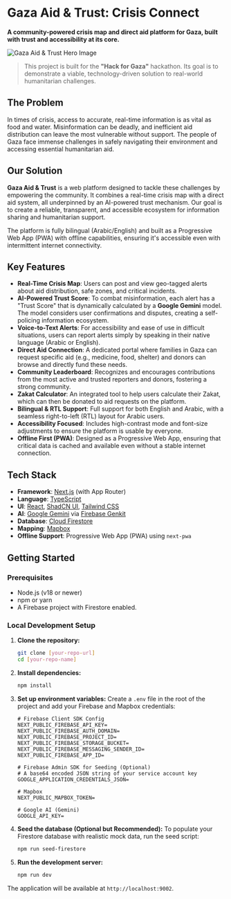 
# Gaza Aid & Trust: Crisis Connect

**A community-powered crisis map and direct aid platform for Gaza, built with trust and accessibility at its core.**

![Gaza Aid & Trust Hero Image](https://i.imgur.com/Gxi2V3o.png)

> This project is built for the **"Hack for Gaza"** hackathon. Its goal is to demonstrate a viable, technology-driven solution to real-world humanitarian challenges.

## The Problem

In times of crisis, access to accurate, real-time information is as vital as food and water. Misinformation can be deadly, and inefficient aid distribution can leave the most vulnerable without support. The people of Gaza face immense challenges in safely navigating their environment and accessing essential humanitarian aid.

## Our Solution

**Gaza Aid & Trust** is a web platform designed to tackle these challenges by empowering the community. It combines a real-time crisis map with a direct aid system, all underpinned by an AI-powered trust mechanism. Our goal is to create a reliable, transparent, and accessible ecosystem for information sharing and humanitarian support.

The platform is fully bilingual (Arabic/English) and built as a Progressive Web App (PWA) with offline capabilities, ensuring it's accessible even with intermittent internet connectivity.

## Key Features

-   **Real-Time Crisis Map**: Users can post and view geo-tagged alerts about aid distribution, safe zones, and critical incidents.
-   **AI-Powered Trust Score**: To combat misinformation, each alert has a "Trust Score" that is dynamically calculated by a **Google Gemini** model. The model considers user confirmations and disputes, creating a self-policing information ecosystem.
-   **Voice-to-Text Alerts**: For accessibility and ease of use in difficult situations, users can report alerts simply by speaking in their native language (Arabic or English).
-   **Direct Aid Connection**: A dedicated portal where families in Gaza can request specific aid (e.g., medicine, food, shelter) and donors can browse and directly fund these needs.
-   **Community Leaderboard**: Recognizes and encourages contributions from the most active and trusted reporters and donors, fostering a strong community.
-   **Zakat Calculator**: An integrated tool to help users calculate their Zakat, which can then be donated to aid requests on the platform.
-   **Bilingual & RTL Support**: Full support for both English and Arabic, with a seamless right-to-left (RTL) layout for Arabic users.
-   **Accessibility Focused**: Includes high-contrast mode and font-size adjustments to ensure the platform is usable by everyone.
-   **Offline First (PWA)**: Designed as a Progressive Web App, ensuring that critical data is cached and available even without a stable internet connection.

## Tech Stack

-   **Framework**: [Next.js](https://nextjs.org/) (with App Router)
-   **Language**: [TypeScript](https://www.typescriptlang.org/)
-   **UI**: [React](https://reactjs.org/), [ShadCN UI](https://ui.shadcn.com/), [Tailwind CSS](https://tailwindcss.com/)
-   **AI**: [Google Gemini](https://deepmind.google/technologies/gemini/) via [Firebase Genkit](https://firebase.google.com/docs/genkit)
-   **Database**: [Cloud Firestore](https://firebase.google.com/docs/firestore)
-   **Mapping**: [Mapbox](https://www.mapbox.com/)
-   **Offline Support**: Progressive Web App (PWA) using `next-pwa`

## Getting Started

### Prerequisites

-   Node.js (v18 or newer)
-   npm or yarn
-   A Firebase project with Firestore enabled.

### Local Development Setup

1.  **Clone the repository:**
    ```bash
    git clone [your-repo-url]
    cd [your-repo-name]
    ```

2.  **Install dependencies:**
    ```bash
    npm install
    ```

3.  **Set up environment variables:**
    Create a `.env` file in the root of the project and add your Firebase and Mapbox credentials:

    ```env
    # Firebase Client SDK Config
    NEXT_PUBLIC_FIREBASE_API_KEY=
    NEXT_PUBLIC_FIREBASE_AUTH_DOMAIN=
    NEXT_PUBLIC_FIREBASE_PROJECT_ID=
    NEXT_PUBLIC_FIREBASE_STORAGE_BUCKET=
    NEXT_PUBLIC_FIREBASE_MESSAGING_SENDER_ID=
    NEXT_PUBLIC_FIREBASE_APP_ID=

    # Firebase Admin SDK for Seeding (Optional)
    # A base64 encoded JSON string of your service account key
    GOOGLE_APPLICATION_CREDENTIALS_JSON=

    # Mapbox
    NEXT_PUBLIC_MAPBOX_TOKEN=

    # Google AI (Gemini)
    GOOGLE_API_KEY=
    ```

4.  **Seed the database (Optional but Recommended):**
    To populate your Firestore database with realistic mock data, run the seed script:
    ```bash
    npm run seed-firestore
    ```

5.  **Run the development server:**
    ```bash
    npm run dev
    ```

The application will be available at `http://localhost:9002`.
